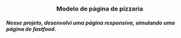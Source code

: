 <h3 align="center"> Modelo de página de pizzaria </h3>
<h5 align="left"> Nesse projeto, desenvolvi uma página responsiva, simulando uma página de fastfood. </h5>
